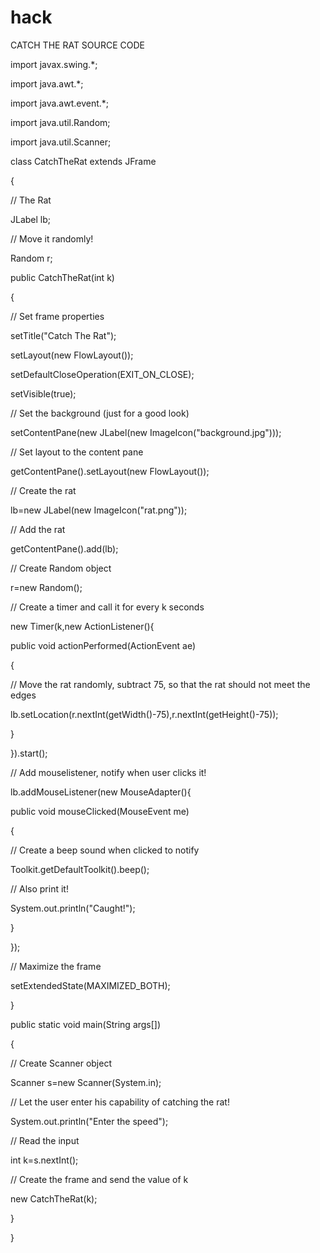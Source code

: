 # hack
CATCH THE RAT SOURCE CODE

import javax.swing.*;

import java.awt.*;

import java.awt.event.*;

import java.util.Random;

import java.util.Scanner;

class CatchTheRat extends JFrame

{



// The Rat



JLabel lb;





// Move it randomly!



Random r;





 public CatchTheRat(int k)

 {





 // Set frame properties



 setTitle("Catch The Rat");

 setLayout(new FlowLayout());

 setDefaultCloseOperation(EXIT_ON_CLOSE);

 setVisible(true);





 // Set the background (just for a good look)



 setContentPane(new JLabel(new ImageIcon("background.jpg")));





 // Set layout to the content pane

 getContentPane().setLayout(new FlowLayout());





 // Create the rat



 lb=new JLabel(new ImageIcon("rat.png"));





 // Add the rat



 getContentPane().add(lb);





 // Create Random object



 r=new Random();





 // Create a timer and call it for every k seconds



 new Timer(k,new ActionListener(){





  public void actionPerformed(ActionEvent ae)

  {

  



  // Move the rat randomly, subtract 75, so that the rat should not meet the edges

  

  lb.setLocation(r.nextInt(getWidth()-75),r.nextInt(getHeight()-75));





  }





 }).start();





 // Add mouselistener, notify when user clicks it!



 lb.addMouseListener(new MouseAdapter(){





  public void mouseClicked(MouseEvent me)

  {



    

  // Create a beep sound when clicked to notify



  Toolkit.getDefaultToolkit().beep();





  // Also print it!



  System.out.println("Caught!");



  

  }





 });





 // Maximize the frame



 setExtendedState(MAXIMIZED_BOTH);





 }





 public static void main(String args[])

 {





 // Create Scanner object



 Scanner s=new Scanner(System.in);





 // Let the user enter his capability of catching the rat!



 System.out.println("Enter the speed");





 // Read the input



 int k=s.nextInt();





 // Create the frame and send the value of k



 new CatchTheRat(k);





 }



}
